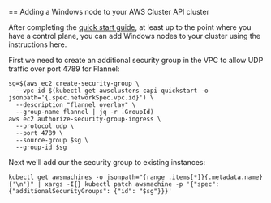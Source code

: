 == Adding a Windows node to your AWS Cluster API cluster

After completing the [quick start
guide](https://cluster-api.sigs.k8s.io/user/quick-start.html), at least up to
the point where you have a control plane, you can add Windows nodes to your
cluster using the instructions here.

First we need to create an additional security group in the VPC to allow UDP traffic over port 4789 for Flannel:

```
sg=$(aws ec2 create-security-group \
  --vpc-id $(kubectl get awsclusters capi-quickstart -o jsonpath='{.spec.networkSpec.vpc.id}') \
  --description "flannel overlay" \
  --group-name flannel | jq -r .GroupId)
aws ec2 authorize-security-group-ingress \
  --protocol udp \
  --port 4789 \
  --source-group $sg \
  --group-id $sg
```

Next we'll add our the security group to existing instances:

```
kubectl get awsmachines -o jsonpath="{range .items[*]}{.metadata.name}{'\n'}" | xargs -I{} kubectl patch awsmachine -p '{"spec": {"additionalSecurityGroups": {"id": "$sg"}}}'
```


